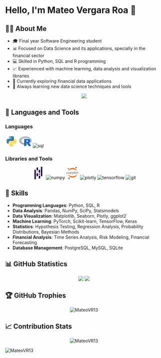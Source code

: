 # Hello, I'm Mateo Vergara Roa 👋

## 👨‍💻 About Me

- 🎓 Final year Software Engineering student
- 📊 Focused on Data Science and its applications, specially in the financial sector
- 💻 Skilled in Python, SQL and R programming
- 📈 Experienced with machine learning, data analysis and visualization libraries
- 🔭 Currently exploring financial data applications
- 🌱 Always learning new data science techniques and tools
<div align="center">
  <img src="https://visme.co/blog/wp-content/uploads/2020/03/animation-software-header-wide.gif"/>
</div>

## 🚀 Languages and Tools

<p align="center">
  <h3>Languages</h3>
  <img src="https://raw.githubusercontent.com/devicons/devicon/master/icons/python/python-original.svg" alt="python" width="40" height="40"/>
  <img src="https://raw.githubusercontent.com/devicons/devicon/master/icons/r/r-original.svg" alt="r" width="40" height="40"/>
  <img src="https://www.svgrepo.com/show/255832/sql.svg" alt = "sql" width="40" height="40"/>
</p>

### Libraries and Tools
<p align="center">
  <img src="https://raw.githubusercontent.com/devicons/devicon/master/icons/pandas/pandas-original.svg" alt="pandas" width="40" height="40"/>
  <img src="https://www.vectorlogo.zone/logos/numpy/numpy-icon.svg" alt="numpy" width="40" height="40"/>
  <img src="https://raw.githubusercontent.com/devicons/devicon/master/icons/jupyter/jupyter-original-wordmark.svg" alt="jupyter" width="40" height="40"/>
  <img src="https://icon.icepanel.io/Technology/svg/Ploty.svg" alt="plotly" width="40" height="40"/>
  <img src="https://www.vectorlogo.zone/logos/tensorflow/tensorflow-icon.svg" alt="tensorflow" width="40" height="40"/>
  <img src="https://www.vectorlogo.zone/logos/git-scm/git-scm-icon.svg" alt="git" width="40" height="40"/>
</p>

## 💼 Skills

- **Programming Languages**: Python, SQL, R
- **Data Analysis**: Pandas, NumPy, SciPy, Statsmodels
- **Data Visualization**: Matplotlib, Seaborn, Plotly, ggplot2
- **Machine Learning**: PyTorch, Scikit-learn, TensorFlow, Keras
- **Statistics**: Hypothesis Testing, Regression Analysis, Probability Distributions, Bayesian Methods
- **Financial Analysis**: Time Series Analysis, Risk Modeling, Financial Forecasting
- **Database Management**: PostgreSQL, MySQL, SQLite

## 📊 GitHub Statistics

<div align="center">
  <img height="180em" src="https://github-readme-stats.vercel.app/api?username=MateoVR13&show_icons=true&theme=blue-green&include_all_commits=true&count_private=true"/>
  <img height="180em" src="https://github-readme-stats.vercel.app/api/top-langs/?username=MateoVR13&layout=compact&langs_count=7&theme=blue-green"/>
</div>

## 🏆 GitHub Trophies

<div align="center">
  <img src="https://github-profile-trophy.vercel.app/?username=MateoVR13&theme=algolia&no-frame=true&no-bg=false&margin-w=4&row=1" alt="MateoVR13" />
</div>

## 📈 Contribution Stats

<div align="center">
  <img src="https://github-readme-streak-stats.herokuapp.com/?user=MateoVR13&theme=blue-green" alt="MateoVR13" />
</div>

<!-- PROFILE VIEWS -->
<p align="left"> <img src="https://komarev.com/ghpvc/?username=MateoVR13&label=Profile%20views&color=0e75b6&style=flat" alt="MateoVR13" /> </p>

